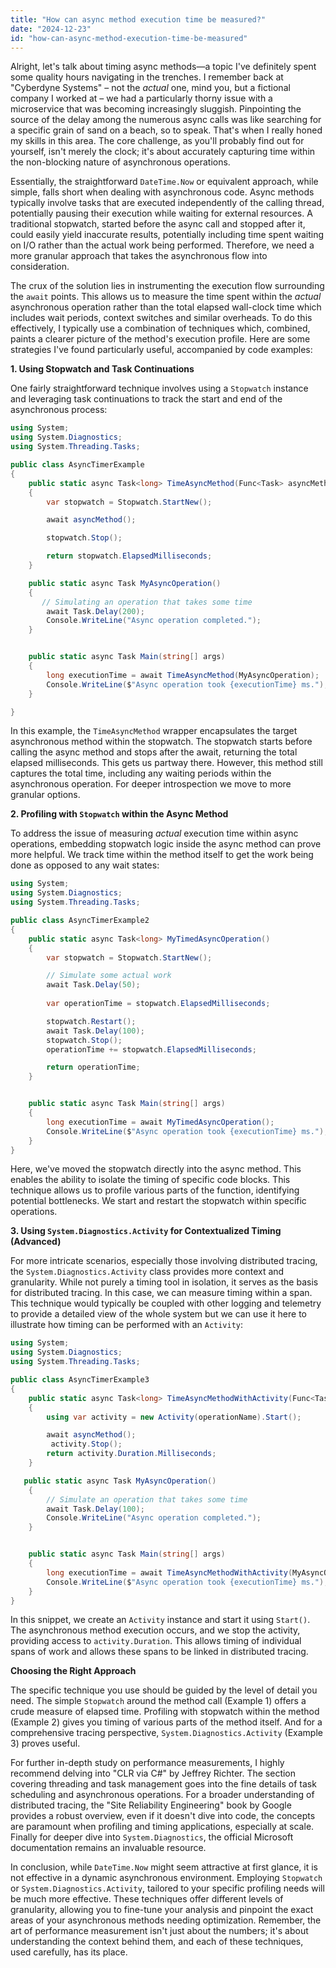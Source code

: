```yaml
---
title: "How can async method execution time be measured?"
date: "2024-12-23"
id: "how-can-async-method-execution-time-be-measured"
---
```


Alright, let's talk about timing async methods—a topic I've definitely spent some quality hours navigating in the trenches. I remember back at "Cyberdyne Systems" – not the *actual* one, mind you, but a fictional company I worked at – we had a particularly thorny issue with a microservice that was becoming increasingly sluggish. Pinpointing the source of the delay among the numerous async calls was like searching for a specific grain of sand on a beach, so to speak. That's when I really honed my skills in this area. The core challenge, as you'll probably find out for yourself, isn't merely the clock; it's about accurately capturing time within the non-blocking nature of asynchronous operations.

Essentially, the straightforward `DateTime.Now` or equivalent approach, while simple, falls short when dealing with asynchronous code. Async methods typically involve tasks that are executed independently of the calling thread, potentially pausing their execution while waiting for external resources. A traditional stopwatch, started before the async call and stopped after it, could easily yield inaccurate results, potentially including time spent waiting on I/O rather than the actual work being performed. Therefore, we need a more granular approach that takes the asynchronous flow into consideration.

The crux of the solution lies in instrumenting the execution flow surrounding the `await` points. This allows us to measure the time spent within the *actual* asynchronous operation rather than the total elapsed wall-clock time which includes wait periods, context switches and similar overheads. To do this effectively, I typically use a combination of techniques which, combined, paints a clearer picture of the method's execution profile. Here are some strategies I've found particularly useful, accompanied by code examples:

**1. Using Stopwatch and Task Continuations**

One fairly straightforward technique involves using a `Stopwatch` instance and leveraging task continuations to track the start and end of the asynchronous process:

```csharp
using System;
using System.Diagnostics;
using System.Threading.Tasks;

public class AsyncTimerExample
{
    public static async Task<long> TimeAsyncMethod(Func<Task> asyncMethod)
    {
        var stopwatch = Stopwatch.StartNew();

        await asyncMethod();

        stopwatch.Stop();

        return stopwatch.ElapsedMilliseconds;
    }

    public static async Task MyAsyncOperation()
    {
       // Simulating an operation that takes some time
        await Task.Delay(200);
        Console.WriteLine("Async operation completed.");
    }


    public static async Task Main(string[] args)
    {
        long executionTime = await TimeAsyncMethod(MyAsyncOperation);
        Console.WriteLine($"Async operation took {executionTime} ms.");
    }

}

```

In this example, the `TimeAsyncMethod` wrapper encapsulates the target asynchronous method within the stopwatch. The stopwatch starts before calling the async method and stops after the await, returning the total elapsed milliseconds. This gets us partway there. However, this method still captures the total time, including any waiting periods within the asynchronous operation. For deeper introspection we move to more granular options.

**2. Profiling with `Stopwatch` within the Async Method**

To address the issue of measuring *actual* execution time within async operations, embedding stopwatch logic inside the async method can prove more helpful. We track time within the method itself to get the work being done as opposed to any wait states:

```csharp
using System;
using System.Diagnostics;
using System.Threading.Tasks;

public class AsyncTimerExample2
{
    public static async Task<long> MyTimedAsyncOperation()
    {
        var stopwatch = Stopwatch.StartNew();

        // Simulate some actual work
        await Task.Delay(50);
         
        var operationTime = stopwatch.ElapsedMilliseconds;

        stopwatch.Restart();
        await Task.Delay(100);
        stopwatch.Stop();
        operationTime += stopwatch.ElapsedMilliseconds;

        return operationTime;
    }


    public static async Task Main(string[] args)
    {
        long executionTime = await MyTimedAsyncOperation();
        Console.WriteLine($"Async operation took {executionTime} ms.");
    }
}

```
Here, we've moved the stopwatch directly into the async method. This enables the ability to isolate the timing of specific code blocks. This technique allows us to profile various parts of the function, identifying potential bottlenecks. We start and restart the stopwatch within specific operations.

**3. Using `System.Diagnostics.Activity` for Contextualized Timing (Advanced)**

For more intricate scenarios, especially those involving distributed tracing, the `System.Diagnostics.Activity` class provides more context and granularity. While not purely a timing tool in isolation, it serves as the basis for distributed tracing. In this case, we can measure timing within a span. This technique would typically be coupled with other logging and telemetry to provide a detailed view of the whole system but we can use it here to illustrate how timing can be performed with an `Activity`:

```csharp
using System;
using System.Diagnostics;
using System.Threading.Tasks;

public class AsyncTimerExample3
{
    public static async Task<long> TimeAsyncMethodWithActivity(Func<Task> asyncMethod, string operationName)
    {
        using var activity = new Activity(operationName).Start();

        await asyncMethod();
         activity.Stop();
        return activity.Duration.Milliseconds;
    }

   public static async Task MyAsyncOperation()
    {
        // Simulate an operation that takes some time
        await Task.Delay(100);
        Console.WriteLine("Async operation completed.");
    }


    public static async Task Main(string[] args)
    {
        long executionTime = await TimeAsyncMethodWithActivity(MyAsyncOperation, "MyAsyncOp");
        Console.WriteLine($"Async operation took {executionTime} ms.");
    }
}
```

In this snippet, we create an `Activity` instance and start it using `Start()`. The asynchronous method execution occurs, and we stop the activity, providing access to `activity.Duration`. This allows timing of individual spans of work and allows these spans to be linked in distributed tracing.

**Choosing the Right Approach**

The specific technique you use should be guided by the level of detail you need. The simple `Stopwatch` around the method call (Example 1) offers a crude measure of elapsed time. Profiling with stopwatch within the method (Example 2) gives you timing of various parts of the method itself. And for a comprehensive tracing perspective, `System.Diagnostics.Activity` (Example 3) proves useful.

For further in-depth study on performance measurements, I highly recommend delving into "CLR via C#" by Jeffrey Richter. The section covering threading and task management goes into the fine details of task scheduling and asynchronous operations. For a broader understanding of distributed tracing, the "Site Reliability Engineering" book by Google provides a robust overview, even if it doesn't dive into code, the concepts are paramount when profiling and timing applications, especially at scale. Finally for deeper dive into `System.Diagnostics`, the official Microsoft documentation remains an invaluable resource.

In conclusion, while `DateTime.Now` might seem attractive at first glance, it is not effective in a dynamic asynchronous environment. Employing `Stopwatch` or `System.Diagnostics.Activity`, tailored to your specific profiling needs will be much more effective. These techniques offer different levels of granularity, allowing you to fine-tune your analysis and pinpoint the exact areas of your asynchronous methods needing optimization. Remember, the art of performance measurement isn't just about the numbers; it's about understanding the context behind them, and each of these techniques, used carefully, has its place.

